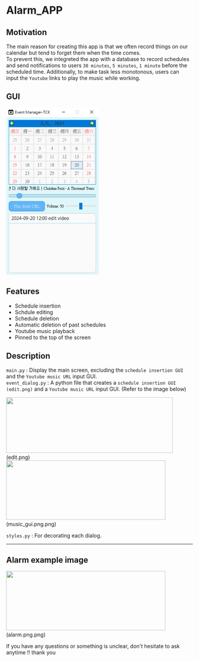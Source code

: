 # Alarm_APP

## Motivation
The main reason for creating this app is that we often record things on our calendar but tend to forget them when the time comes.   
To prevent this, we integreted the app with a database to record schedules and send notifications to users `30 minutes`, `5 minutes`, `1 minute` before the scheduled time. Additionally, to make task less monotonous, users can input the `Youtube` links to play the music while working.

## GUI
<img src = './images/gui.png' width = 250, height = 450></img>

## Features
+ Schedule insertion
+ Schdule editing
+ Schedule deletion
+ Automatic deletion of past schedules
+ Youtube music playback
+ Pinned to the top of the screen

## Description
```main.py``` : Display the main screen, excluding the `schedule insertion GUI` and the `Youtube music URL` input GUI.   
```event_dialog.py``` : A python file that creates a `schedule insertion GUI (edit.png)` and a `Youtube music URL` input GUI. (Refer to the image below)

<img src = './images/insert.png' width = 450, height = 150></img> (edit.png)   
<img src = './images/music_gui.png' width = 430, height = 160></img> (music_gui.png.png)  

```styles.py``` : For decorating each dialog.

---
## Alarm example image
<img src = './images/alarm.png' width = 430, height = 160></img> (alarm.png.png)  

If you have any questions or something is unclear, don't hesitate to ask anytime !! thank you
